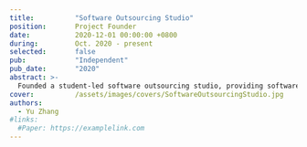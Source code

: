 ```yaml
---
title:          "Software Outsourcing Studio"
position:       Project Founder
date:           2020-12-01 00:00:00 +0800
during:         Oct. 2020 - present
selected:       false
pub:            "Independent"
pub_date:       "2020"
abstract: >-
  Founded a student-led software outsourcing studio, providing software solutions for businesses and educational institutions, achieving over 600,000 RMB in revenue in 2021. Co-founded Nanjing Zhiyu Information Technology with a capital of 12.5 million RMB, specializing in IoT security products.
cover:          /assets/images/covers/SoftwareOutsourcingStudio.jpg
authors:
  - Yu Zhang
#links:
  #Paper: https://examplelink.com
---
```

